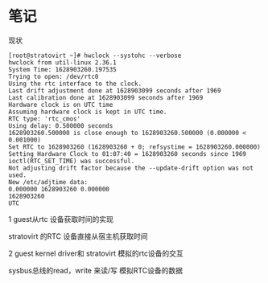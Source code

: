 # 笔记

现状

```
[root@stratovirt ~]# hwclock --systohc --verbose
hwclock from util-linux 2.36.1
System Time: 1628903260.197535
Trying to open: /dev/rtc0
Using the rtc interface to the clock.
Last drift adjustment done at 1628903099 seconds after 1969
Last calibration done at 1628903099 seconds after 1969
Hardware clock is on UTC time
Assuming hardware clock is kept in UTC time.
RTC type: 'rtc_cmos'
Using delay: 0.500000 seconds
1628903260.500000 is close enough to 1628903260.500000 (0.000000 < 0.001000)
Set RTC to 1628903260 (1628903260 + 0; refsystime = 1628903260.000000)
Setting Hardware Clock to 01:07:40 = 1628903260 seconds since 1969
ioctl(RTC_SET_TIME) was successful.
Not adjusting drift factor because the --update-drift option was not used.
New /etc/adjtime data:
0.000000 1628903260 0.000000
1628903260
UTC
```

1 guest从rtc 设备获取时间的实现

stratovirt 的RTC 设备直接从宿主机获取时间

2 guest kernel driver和 stratovirt 模拟的rtc设备的交互

sysbus总线的read，write 来读/写 模拟RTC设备的数据
